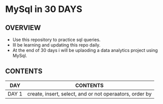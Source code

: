# MySql in 30 DAYS

## OVERVIEW
* Use this repository to practice sql queries.
* Ill be learning and updating this repo daily.
* At the end of 30 days i will be uplaoding a data analytics project using MySql.

## CONTENTS
|   DAY   | CONTENTS                                               |
|----     | -----                                                  |
|  DAY 1  | create, insert, select, and or not operaators, order by|
